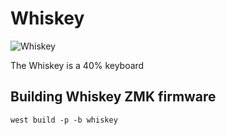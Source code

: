 # Whiskey
![Whiskey]()

The Whiskey is a 40% keyboard

## Building Whiskey ZMK firmware
```
west build -p -b whiskey
```
